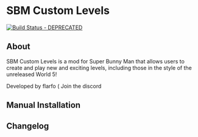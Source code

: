 # SBM Custom Levels
[![Build Status - DEPRECATED](https://raegous.visualstudio.com/Risk%20of%20Rain%202%20Modding/_apis/build/status/Risk%20of%20Rain%202%20Modding-.NET%20Desktop-CI?branchName=master)](https://discord.gg/QkmyuTPhbC)


## About
SBM Custom Levels is a mod for Super Bunny Man that allows users to create and play new and exciting levels, including those in the style of the unreleased World 5!

Developed by flarfo (
Join the discord

## Manual Installation

## Changelog
